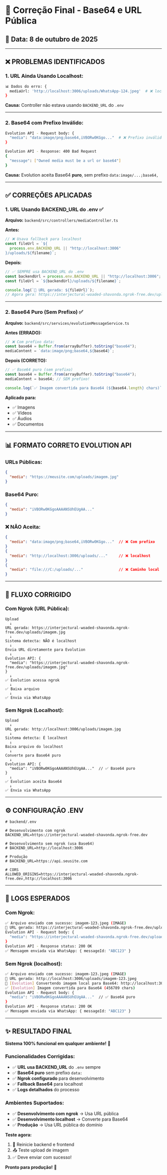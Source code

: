 # 🔧 Correção Final - Base64 e URL Pública

## 📅 Data: 8 de outubro de 2025

---

## ❌ **PROBLEMAS IDENTIFICADOS**

### **1. URL Ainda Usando Localhost:**

```bash
📊 Dados do erro: {
  mediaUrl: 'http://localhost:3006/uploads/WhatsApp-124.jpeg'  # ❌ localhost
}
```

**Causa:** Controller não estava usando `BACKEND_URL` do `.env`

---

### **2. Base64 com Prefixo Inválido:**

```bash
Evolution API - Request body: {
  "media": "data:image/png;base64,iVBORw0KGgo..."  # ❌ Prefixo inválido
}

Evolution API - Response: 400 Bad Request
{
  "message": ["Owned media must be a url or base64"]
}
```

**Causa:** Evolution aceita Base64 **puro**, sem prefixo `data:image/...;base64,`

---

## ✅ **CORREÇÕES APLICADAS**

### **1. URL Usando BACKEND_URL do .env** ✅

**Arquivo:** `backend/src/controllers/mediaController.ts`

**Antes:**

```typescript
// ❌ Usava fallback para localhost
const fileUrl = `${
  process.env.BACKEND_URL || "http://localhost:3006"
}/uploads/${filename}`;
```

**Depois:**

```typescript
// ✅ SEMPRE usa BACKEND_URL do .env
const backendUrl = process.env.BACKEND_URL || "http://localhost:3006";
const fileUrl = `${backendUrl}/uploads/${filename}`;

console.log(`🔗 URL gerada: ${fileUrl}`);
// Agora gera: https://interjectural-woaded-shavonda.ngrok-free.dev/uploads/...
```

---

### **2. Base64 Puro (Sem Prefixo)** ✅

**Arquivo:** `backend/src/services/evolutionMessageService.ts`

**Antes (ERRADO):**

```typescript
// ❌ Com prefixo data:
const base64 = Buffer.from(arrayBuffer).toString("base64");
mediaContent = `data:image/png;base64,${base64}`;
```

**Depois (CORRETO):**

```typescript
// ✅ Base64 puro (sem prefixo)
const base64 = Buffer.from(arrayBuffer).toString("base64");
mediaContent = base64; // SEM prefixo!

console.log(`✅ Imagem convertida para Base64 (${base64.length} chars)`);
```

**Aplicado para:**

- ✅ Imagens
- ✅ Vídeos
- ✅ Áudios
- ✅ Documentos

---

## 📊 **FORMATO CORRETO EVOLUTION API**

### **URLs Públicas:**

```json
{
  "media": "https://meusite.com/uploads/imagem.jpg"
}
```

### **Base64 Puro:**

```json
{
  "media": "iVBORw0KGgoAAAANSUhEUgAA..."
}
```

### **❌ NÃO Aceita:**

```json
{
  "media": "data:image/png;base64,iVBORw0KGgo..."  // ❌ Com prefixo
}
{
  "media": "http://localhost:3006/uploads/..."     // ❌ localhost
}
{
  "media": "file:///C:/uploads/..."                // ❌ Caminho local
}
```

---

## 🔄 **FLUXO CORRIGIDO**

### **Com Ngrok (URL Pública):**

```
Upload
  ↓
URL gerada: https://interjectural-woaded-shavonda.ngrok-free.dev/uploads/imagem.jpg
  ↓
Sistema detecta: NÃO é localhost
  ↓
Envia URL diretamente para Evolution
  ↓
Evolution API: {
  "media": "https://interjectural-woaded-shavonda.ngrok-free.dev/uploads/imagem.jpg"
}
  ↓
✅ Evolution acessa ngrok
  ↓
✅ Baixa arquivo
  ↓
✅ Envia via WhatsApp
```

### **Sem Ngrok (Localhost):**

```
Upload
  ↓
URL gerada: http://localhost:3006/uploads/imagem.jpg
  ↓
Sistema detecta: É localhost
  ↓
Baixa arquivo do localhost
  ↓
Converte para Base64 puro
  ↓
Evolution API: {
  "media": "iVBORw0KGgoAAAANSUhEUgAA..."  // ✅ Base64 puro
}
  ↓
✅ Evolution aceita Base64
  ↓
✅ Envia via WhatsApp
```

---

## ⚙️ **CONFIGURAÇÃO .ENV**

```env
# backend/.env

# Desenvolvimento com ngrok
BACKEND_URL=https://interjectural-woaded-shavonda.ngrok-free.dev

# Desenvolvimento sem ngrok (usa Base64)
# BACKEND_URL=http://localhost:3006

# Produção
# BACKEND_URL=https://api.seusite.com

# CORS
ALLOWED_ORIGINS=https://interjectural-woaded-shavonda.ngrok-free.dev,http://localhost:3006
```

---

## 🧪 **LOGS ESPERADOS**

### **Com Ngrok:**

```bash
✅ Arquivo enviado com sucesso: imagem-123.jpeg (IMAGE)
🔗 URL gerada: https://interjectural-woaded-shavonda.ngrok-free.dev/uploads/imagem-123.jpeg
Evolution API - Request body: {
  "media": "https://interjectural-woaded-shavonda.ngrok-free.dev/uploads/imagem-123.jpeg"
}
Evolution API - Response status: 200 OK
✅ Mensagem enviada via WhatsApp: { messageId: "ABC123" }
```

### **Sem Ngrok (localhost):**

```bash
✅ Arquivo enviado com sucesso: imagem-123.jpeg (IMAGE)
🔗 URL gerada: http://localhost:3006/uploads/imagem-123.jpeg
🔄 [Evolution] Convertendo imagem local para Base64: http://localhost:3006/uploads/imagem-123.jpeg
✅ [Evolution] Imagem convertida para Base64 (456789 chars)
Evolution API - Request body: {
  "media": "iVBORw0KGgoAAAANSUhEUgAA..."  // ✅ Base64 puro
}
Evolution API - Response status: 200 OK
✅ Mensagem enviada via WhatsApp: { messageId: "ABC123" }
```

---

## ✨ **RESULTADO FINAL**

**Sistema 100% funcional em qualquer ambiente!** 🚀

### **Funcionalidades Corrigidas:**

- ✅ **URL usa BACKEND_URL** do `.env` sempre
- ✅ **Base64 puro** sem prefixo `data:`
- ✅ **Ngrok configurado** para desenvolvimento
- ✅ **Fallback Base64** para localhost
- ✅ **Logs detalhados** do processo

### **Ambientes Suportados:**

- ✅ **Desenvolvimento com ngrok** → Usa URL pública
- ✅ **Desenvolvimento localhost** → Converte para Base64
- ✅ **Produção** → Usa URL pública do domínio

**Teste agora:**

1. 🔄 Reinicie backend e frontend
2. 📤 Teste upload de imagem
3. ✅ Deve enviar com sucesso!

**Pronto para produção!** 🎯



